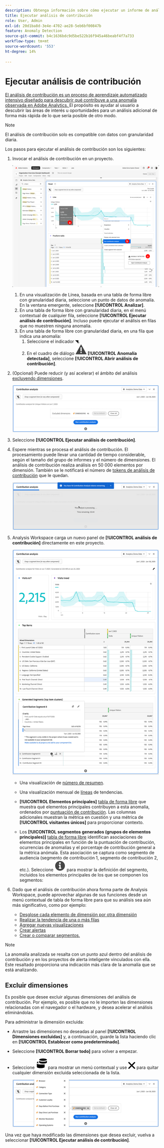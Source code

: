 ```yaml
---
description: Obtenga información sobre cómo ejecutar un informe de análisis de contribución en Analysis Workspace.
title: Ejecutar análisis de contribución
role: User, Admin
exl-id: 20d1ba8d-3e4e-4702-ae28-5eb6bf00847b
feature: Anomaly Detection
source-git-commit: b4c1636bdc9d5be522b16f945a46beabf4f7a733
workflow-type: tm+mt
source-wordcount: '553'
ht-degree: 14%

---
```


# Ejecutar análisis de contribución

[El análisis de contribución es un proceso de aprendizaje automatizado intensivo diseñado para descubrir qué contribuye a una anomalía observada en Adobe Analytics. ](/help/analyze/analysis-workspace/c-anomaly-detection/anomaly-detection.md#contribution-analysis) El propósito es ayudar al usuario a descubrir las áreas de interés u oportunidades para un análisis adicional de forma más rápida de lo que sería posible de otro modo.

>[!NOTE]
>
>El análisis de contribución solo es compatible con datos con granularidad diaria.

Los pasos para ejecutar el análisis de contribución son los siguientes:

1. Invocar el análisis de contribución en un proyecto.

   ![Ejecutar análisis de contribución](assets/run-contribution-analysis.png)

   1. En una visualización de Línea, basada en una tabla de forma libre con granularidad diaria, seleccione un punto de datos de anomalía. En la ventana emergente, seleccione **[!UICONTROL Analizar]**.
   1. En una tabla de forma libre con granularidad diaria, en el menú contextual de cualquier fila, seleccione **[!UICONTROL Ejecutar análisis de contribución]**. Incluso puede ejecutar el análisis en filas que no muestren ninguna anomalía.
   1. En una tabla de forma libre con granularidad diaria, en una fila que indica una anomalía:
      1. Seleccione el indicador ◥.
      1. En el cuadro de diálogo ![Alerta](/help/assets/icons/Alert.svg) **[!UICONTROL Anomalía detectada]**, seleccione **[!UICONTROL Abrir análisis de contribución]**.



1. (Opcional) Puede reducir (y así acelerar) el ámbito del análisis [excluyendo dimensiones](#exclude-dimensions).

   ![Excluyendo dimensiones del análisis de contribución](assets/excluding-dimensions.png)

1. Seleccione **[!UICONTROL Ejecutar análisis de contribución]**.

1. Espere mientras se procesa el análisis de contribución. El procesamiento puede llevar una cantidad de tiempo considerable, según el tamaño del grupo de informes y el número de dimensiones. El análisis de contribución realiza análisis en 50 000 elementos por dimensión. También se le notificará el número de [tokens de análisis de contribución](anomaly-detection.md#contribution-analysis-tokens) que le quedan.

   ![Análisis de contribución en ejecución](assets/contribution-analysis-executing.png)

1. Analysis Workspace carga un nuevo panel de **[!UICONTROL análisis de contribución]** directamente en este proyecto.

   ![Panel de análisis de contribución](assets/contribution-analysis.png)

   * Una visualización de [número de resumen](/help/analyze/analysis-workspace/visualizations/summary-number-change.md).
   * Una visualización mensual de [líneas](/help/analyze/analysis-workspace/visualizations/line.md) de tendencias.
   * **[!UICONTROL Elementos principales]** [tabla de forma libre](/help/analyze/analysis-workspace/visualizations/freeform-table/freeform-table.md) que muestra qué elementos principales contribuyen a esta anomalía, ordenados por [puntuación de contribución](/help/analyze/analysis-workspace/c-anomaly-detection/anomaly-detection.md#contribution-analysis). Las columnas adicionales muestran la métrica en cuestión y una métrica de **[!UICONTROL visitantes únicos]** para proporcionar contexto.

   * Los **[!UICONTROL segmentos generados (grupos de elementos principales)]** [tabla de forma libre](/help/analyze/analysis-workspace/visualizations/freeform-table/freeform-table.md) identifican asociaciones de elementos principales en función de la puntuación de contribución, ocurrencias de anomalías y el porcentaje de contribución general a la métrica anómala. Esta asociación se captura como segmento de audiencia (segmento de contribución 1, segmento de contribución 2, etc.). Seleccione ![Información](/help/assets/icons/Info.svg) para mostrar la definición del segmento, incluidos los elementos principales de los que se componen los segmentos:


1. Dado que el análisis de contribución ahora forma parte de Analysis Workspace, puede aprovechar algunas de sus funciones desde un menú contextual de tabla de forma libre para que su análisis sea aún más significativo, como por ejemplo:

   * [Desglose cada elemento de dimensión por otra dimensión](/help/analyze/analysis-workspace/components/dimensions/t-breakdown-fa.md)
   * [Realizar la tendencia de una o más filas](/help/analyze/analysis-workspace/home.md#section_34930C967C104C2B9092BA8DCF2BF81A)
   * [Agregar nuevas visualizaciones](/help/analyze/analysis-workspace/visualizations/freeform-analysis-visualizations.md)
   * [Crear alertas](/help/components/c-alerts/intellligent-alerts.md)
   * [Crear o comparar segmentos.](/help/analyze/analysis-workspace/c-panels/c-segment-comparison/segment-comparison.md)

>[!NOTE]
>
>La anomalía analizada se resalta con un punto azul dentro del análisis de contribución y en los proyectos de alerta inteligente vinculados con ella. Este resaltado proporciona una indicación más clara de la anomalía que se está analizando.


## Excluir dimensiones

Es posible que desee excluir algunas dimensiones del análisis de contribución. Por ejemplo, es posible que no le importen las dimensiones relacionadas con el navegador o el hardware, y desea acelerar el análisis eliminándolas.

Para administrar la dimensión excluida:

* Arrastre las dimensiones no deseadas al panel **[!UICONTROL Dimensiones excluidas]** y, a continuación, guarde la lista haciendo clic en **[!UICONTROL Establecer como predeterminado]**.

* Seleccione **[!UICONTROL Borrar todo]** para volver a empezar.

* Seleccione ![Dimensiones](/help/assets/icons/Dimensions.svg) para mostrar un menú contextual y use ![CrossSize400](/help/assets/icons/CrossSize400.svg) para quitar cualquier dimensión excluida seleccionada de la lista.

  ![](assets/excluded-dimensions-list.png)

Una vez que haya modificado las dimensiones que desea excluir, vuelva a seleccionar **[!UICONTROL Ejecutar análisis de contribución]**.

